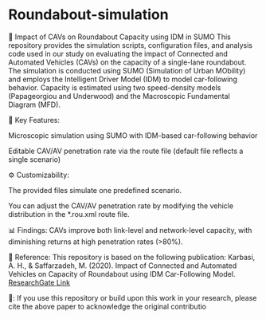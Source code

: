 # Roundabout-simulation
🔄 Impact of CAVs on Roundabout Capacity using IDM in SUMO
This repository provides the simulation scripts, configuration files, and analysis code used in our study on evaluating the impact of Connected and Automated Vehicles (CAVs) on the capacity of a single-lane roundabout. The simulation is conducted using SUMO (Simulation of Urban MObility) and employs the Intelligent Driver Model (IDM) to model car-following behavior. Capacity is estimated using two speed-density models (Papageorgiou and Underwood) and the Macroscopic Fundamental Diagram (MFD).

📌 Key Features:

Microscopic simulation using SUMO with IDM-based car-following behavior

Editable CAV/AV penetration rate via the route file (default file reflects a single scenario)

⚙️ Customizability:

The provided files simulate one predefined scenario.

You can adjust the CAV/AV penetration rate by modifying the vehicle distribution in the *.rou.xml route file.

📊 Findings: CAVs improve both link-level and network-level capacity, with diminishing returns at high penetration rates (>80%).

📄 Reference:
This repository is based on the following publication:
Karbasi, A. H., & Saffarzadeh, M. (2020). Impact of Connected and Automated Vehicles on Capacity of Roundabout using IDM Car-Following Model.
[ResearchGate Link](https://www.researchgate.net/publication/344176537_Impact_of_connected_and_automated_vehicles_on_capacity_of_roundabout_using_IDM_car_following_model)

📢:
If you use this repository or build upon this work in your research, please cite the above paper to acknowledge the original contributio
